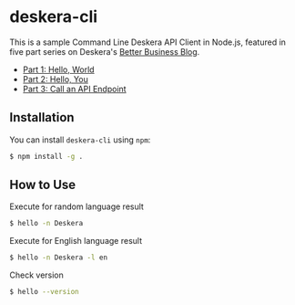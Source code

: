 # deskera-cli

This is a sample Command Line Deskera API Client in Node.js, featured in five part series on Deskera's [Better Business Blog](https://betterbusiness.deskera.com/).

 * [Part 1: Hello, World](https://betterbusiness.deskera.com/command-line-deskera-api-client-in-node-js-part-1-hello-world/)
 * [Part 2: Hello, You](https://betterbusiness.deskera.com/command-line-deskera-api-client-in-node-js-part-2-hello-you/)
 * [Part 3: Call an API Endpoint](https://betterbusiness.deskera.com/command-line-deskera-api-client-in-node-js-part-3-call-an-api-endpoint/)

## Installation

You can install `deskera-cli` using `npm`:

```bash
$ npm install -g .
```

## How to Use

Execute for random language result

```bash
$ hello -n Deskera
```

Execute for English language result

```bash
$ hello -n Deskera -l en
```

Check version

```bash
$ hello --version
```
